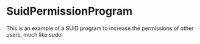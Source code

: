 SuidPermissionProgram
=====================

This is an example of a SUID program to increase the permissions of other users, much like sudo.
